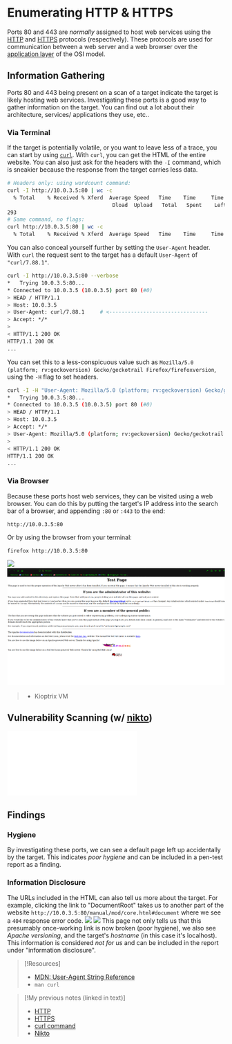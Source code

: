 
# Enumerating HTTP & HTTPS
Ports 80 and 443 are *normally* assigned to host web services using the [HTTP](/www/HTTP.md) and [HTTPS](/www/HTTPS.md) protocols (respectively). These protocols are used for communication between a web server and a web browser over the [application layer](/networking/OSI/OSI-reference-model.md) of the OSI model.
## Information Gathering
Ports 80 and 443 being present on a scan of a target indicate the target is likely hosting web services. Investigating these ports is a good way to gather information on the target. You can find out a lot about their architecture, services/ applications they use, etc..
### Via Terminal
If the target is potentially volatile, or you want to leave less of a trace, you can start by using [`curl`](/CLI-tools/linux/curl.md). With `curl`, you can get the HTML of the entire website. You can also just ask for the headers with the `-I` command, which is sneakier because the response from the target carries less data.
```bash
# Headers only: using wordcount command:
curl -I http://10.0.3.5:80 | wc -c
  % Total    % Received % Xferd  Average Speed   Time    Time     Time  Current  
								  Dload  Upload   Total   Spent    Left  Speed    0  2890    0     0    0     0      0      0 --:--:-- --:--:-- --:--:--     0 
293 
# Same command, no flags:
curl http://10.0.3.5:80 | wc -c
  % Total    % Received % Xferd  Average Speed   Time    Time     Time  Current                                    Dload  Upload   Total   Spent    Left  Speed    100  2890  100  2890    0     0  1473k      0 --:--:-- --:--:-- --:--:-- 2822k  2890
```

You can also conceal yourself further by setting the `User-Agent` header. With `curl` the request sent to the target has a default `User-Agent` of `"curl/7.88.1"`.
```bash
curl -I http://10.0.3.5:80 --verbose
*   Trying 10.0.3.5:80...
* Connected to 10.0.3.5 (10.0.3.5) port 80 (#0)
> HEAD / HTTP/1.1
> Host: 10.0.3.5
> User-Agent: curl/7.88.1     # <--------------------------------
> Accept: */*
> 
< HTTP/1.1 200 OK
HTTP/1.1 200 OK
...
```

You can set this to a less-conspicuous value such as `Mozilla/5.0 (platform; rv:geckoversion) Gecko/geckotrail Firefox/firefoxversion`, using the `-H` flag to set headers.
```bash
curl -I -H "User-Agent: Mozilla/5.0 (platform; rv:geckoversion) Gecko/geckotrail Firefox/firefoxversion" http://10.0.3.5:80 --verbose
*   Trying 10.0.3.5:80... 
* Connected to 10.0.3.5 (10.0.3.5) port 80 (#0)                          
> HEAD / HTTP/1.1                                                        
> Host: 10.0.3.5                                                        
> Accept: */*
> User-Agent: Mozilla/5.0 (platform; rv:geckoversion) Gecko/geckotrail Firefox/firefoxversion
> 
< HTTP/1.1 200 OK
HTTP/1.1 200 OK
...
```
### Via Browser
Because these ports host web services, they can be visited using a web browser. You can do this by putting the target's IP address into the search bar of a browser, and appending `:80` or `:443` to the end:
```
http://10.0.3.5:80
```
Or by using the browser from your terminal:
```bash
firefox http://10.0.3.5:80
```
![](PNPT/PNPT-pics/enumerating-HTTP-HTTPS-1.png)
![](/PNPT-pics/enumerating-HTTP-HTTPS-1.png)
> - Kioptrix VM
## Vulnerability Scanning (w/ [nikto](/cybersecurity/tools/scanning-enumeration/vuln-scanning/nikto.md))
![Notes on Nikto CLI tool](/cybersecurity/tools/scanning-enumeration/vuln-scanning/nikto.md)
## Findings
### Hygiene
By investigating these ports, we can see a default page left up accidentally by the target. This indicates *poor hygiene* and can be included in a pen-test report as a finding.
### Information Disclosure
The URLs included in the HTML can also tell us more about the target. For example, clicking the link to "DocumentRoot" takes us to another part of the website `http://10.0.3.5:80/manual/mod/core.html#document` where we see a `404` response error code.
![](PNPT/PNPT-pics/enumerating-HTTP-HTTPS-2.png)
![](/PNPT-study-guide/PNPT-pics/enumerating-HTTP-HTTPS-2.png)
This page not only tells us that this presumably once-working link is now broken (poor hygiene), we also see *Apache versioning*, and the target's *hostname* (in this case it's localhost). This information is considered *not for us* and can be included in the report under "information disclosure".

> [!Resources]
> - [MDN: User-Agent String Reference](https://developer.mozilla.org/en-US/docs/Web/HTTP/Headers/User-Agent/Firefox)
> - `man curl`

> [!My previous notes (linked in text)]
> - [HTTP](https://github.com/TrshPuppy/obsidian-notes/tree/main/networking/protocols/HTTP.md)
> - [HTTPS](https://github.com/TrshPuppy/obsidian-notes/tree/main/networking/protocols/HTTPS.md)
> - [curl command](https://github.com/TrshPuppy/obsidian-notes/tree/main/CLI-tools/linux/curL.md)
> - [Nikto](https://github.com/TrshPuppy/obsidian-notes/tree/main/cybersecurity/tools/scanning-enumeration/nikto.md)
